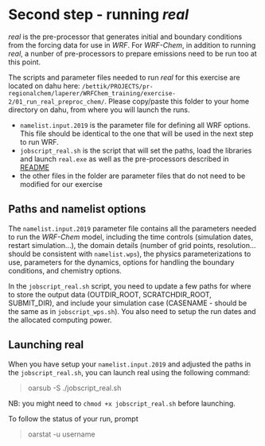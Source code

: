 # Second step - running *real*

*real* is the pre-processor that generates initial and boundary conditions from the forcing data for use in *WRF*. For *WRF-Chem*, in addition to running *real*, a nunber of pre-processors to prepare emissions need to be run too at this point.

The scripts and parameter files needed to run *real* for this exercise are located on dahu here: `/bettik/PROJECTS/pr-regionalchem/laperer/WRFChem_training/exercise-2/01_run_real_preproc_chem/`.
Please copy/paste this folder to your home directory on dahu, from where you will launch the runs.
- `namelist.input.2019` is the parameter file for defining all WRF options. This file should be identical to the one that will be used in the next step to run WRF.
- `jobscript_real.sh` is the script that will set the paths, load the libraries and launch `real.exe` as well as the pre-processors described in [README](README.md)
- the other files in the folder are parameter files that do not need to be modified for our exercise

## Paths and namelist options

The `namelist.input.2019` parameter file contains all the parameters needed to run the *WRF-Chem* model, including the time controls (simulation dates, restart simulation...), the domain details (number of grid points, resolution... should be consistent with `namelist.wps`), the physics parameterizations to use, parameters for the dynamics, options for handling the boundary conditions, and chemistry options.

In the `jobscript_real.sh` script, you need to update a few paths for where to store the output data (OUTDIR_ROOT, SCRATCHDIR_ROOT, SUBMIT_DIR), and include your simulation case (CASENAME - should be the same as in `jobscript_wps.sh`). You also need to setup the run dates and the allocated computing power.


## Launching real

When you have setup your `namelist.input.2019` and adjusted the paths in the `jobscript_real.sh`, you can launch real using the following command: 
> oarsub -S ./jobscript_real.sh

NB: you might need to `chmod +x jobscript_real.sh` before launching.

To follow the status of your run, prompt
> oarstat -u username
